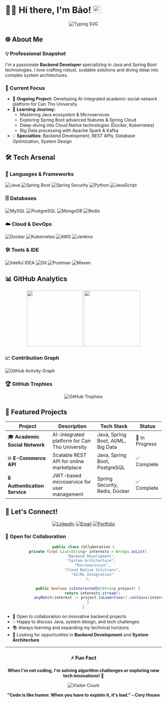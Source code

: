 # 👨‍💻 Hi there, I'm Bảo! <img src="https://media.giphy.com/media/hvRJCLFzcasrR4ia7z/giphy.gif" width="25px">

<div align="center">
  <img src="https://readme-typing-svg.herokuapp.com?font=Fira+Code&pause=1000&color=00D9FF&center=true&vCenter=true&width=435&lines=Backend+Developer;Java+%26+Spring+Boot+Expert;System+Architecture+Enthusiast;Always+Learning+New+Tech!" alt="Typing SVG" />
</div>

## 🌐 About Me

### 💡 Professional Snapshot
I'm a passionate **Backend Developer** specializing in Java and Spring Boot technologies. I love crafting robust, scalable solutions and diving deep into complex system architectures.

### 🚀 Current Focus
- 🔭 **Ongoing Project:** Developing AI-integrated academic social network platform for Can Tho University
- 🌱 **Learning Journey:** 
  - Mastering Java ecosystem & Microservices
  - Exploring Spring Boot advanced features & Spring Cloud
  - Deep-diving into Cloud Native technologies (Docker, Kubernetes)
  - Big Data processing with Apache Spark & Kafka
- 💡 **Specialties:** Backend Development, REST APIs, Database Optimization, System Design

## 🛠️ Tech Arsenal

### 🚀 Languages & Frameworks
![Java](https://img.shields.io/badge/-Java-ED8B00?style=for-the-badge&logo=openjdk&logoColor=white)
![Spring Boot](https://img.shields.io/badge/-Spring%20Boot-6DB33F?style=for-the-badge&logo=springboot&logoColor=white)
![Spring Security](https://img.shields.io/badge/-Spring%20Security-6DB33F?style=for-the-badge&logo=springsecurity&logoColor=white)
![Python](https://img.shields.io/badge/-Python-3776AB?style=for-the-badge&logo=python&logoColor=white)
![JavaScript](https://img.shields.io/badge/-JavaScript-F7DF1E?style=for-the-badge&logo=javascript&logoColor=black)

### 🗄️ Databases
![MySQL](https://img.shields.io/badge/-MySQL-4479A1?style=for-the-badge&logo=mysql&logoColor=white)
![PostgreSQL](https://img.shields.io/badge/-PostgreSQL-336791?style=for-the-badge&logo=postgresql&logoColor=white)
![MongoDB](https://img.shields.io/badge/-MongoDB-47A248?style=for-the-badge&logo=mongodb&logoColor=white)
![Redis](https://img.shields.io/badge/-Redis-DC382D?style=for-the-badge&logo=redis&logoColor=white)

### ☁️ Cloud & DevOps
![Docker](https://img.shields.io/badge/-Docker-2496ED?style=for-the-badge&logo=docker&logoColor=white)
![Kubernetes](https://img.shields.io/badge/-Kubernetes-326CE5?style=for-the-badge&logo=kubernetes&logoColor=white)
![AWS](https://img.shields.io/badge/-AWS-232F3E?style=for-the-badge&logo=amazon-aws&logoColor=white)
![Jenkins](https://img.shields.io/badge/-Jenkins-D24939?style=for-the-badge&logo=jenkins&logoColor=white)

### 🛠️ Tools & IDE
![IntelliJ IDEA](https://img.shields.io/badge/-IntelliJ%20IDEA-000000?style=for-the-badge&logo=intellijidea&logoColor=white)
![Git](https://img.shields.io/badge/-Git-F05032?style=for-the-badge&logo=git&logoColor=white)
![Postman](https://img.shields.io/badge/-Postman-FF6C37?style=for-the-badge&logo=postman&logoColor=white)
![Maven](https://img.shields.io/badge/-Maven-C71A36?style=for-the-badge&logo=apachemaven&logoColor=white)

## 📊 GitHub Analytics

<div align="center">
  <img height="180em" src="https://github-readme-stats.vercel.app/api?username=baohkt2&show_icons=true&theme=algolia&include_all_commits=true&count_private=true&border_radius=10"/>
  <img height="180em" src="https://github-readme-stats.vercel.app/api/top-langs/?username=baohkt2&layout=compact&langs_count=8&theme=algolia&border_radius=10"/>
</div>

### 📈 Contribution Graph
![GitHub Activity Graph](https://github-readme-activity-graph.vercel.app/graph?username=baohkt2&theme=github-compact&bg_color=0d1117&color=58a6ff&line=58a6ff&point=f0f6fc&area=true&hide_border=true)

### 🏆 GitHub Trophies
<div align="center">
  <img src="https://github-profile-trophy.vercel.app/?username=baohkt2&theme=algolia&no-frame=true&no-bg=false&margin-w=4&row=1" alt="GitHub Trophies"/>
</div>

## 💼 Featured Projects

<div align="center">

| Project | Description | Tech Stack | Status |
|---------|-------------|------------|--------|
| 🎓 **Academic Social Network** | AI-integrated platform for Can Tho University | Java, Spring Boot, AI/ML, Big Data | 🚧 In Progress |
| 🌐 **E-Commerce API** | Scalable REST API for online marketplace | Java, Spring Boot, PostgreSQL | ✅ Complete |
| 🔒 **Authentication Service** | JWT-based microservice for user management | Spring Security, Redis, Docker | ✅ Complete |

</div>

## 🤝 Let's Connect!

<div align="center">

[![LinkedIn](https://img.shields.io/badge/-Connect%20on%20LinkedIn-0A66C2?style=for-the-badge&logo=linkedin&logoColor=white)](https://www.linkedin.com/in/bao-nguyen-0b0669222/)
[![Email](https://img.shields.io/badge/-Email%20Me-D14836?style=for-the-badge&logo=gmail&logoColor=white)](mailto:nbaocs13@gmail.com)
[![Portfolio](https://img.shields.io/badge/-View%20Portfolio-000000?style=for-the-badge&logo=safari&logoColor=white)](https://your-portfolio-link.com/)

</div>

### 💬 Open for Collaboration

<div align="center">

```java
public class Collaboration {
    private final List<String> interests = Arrays.asList(
        "Backend Development", 
        "System Architecture", 
        "Microservices",
        "Cloud Native Solutions",
        "AI/ML Integration"
    );
    
    public boolean isInterestedIn(String project) {
        return interests.stream()
            .anyMatch(interest -> project.toLowerCase().contains(interest.toLowerCase()));
    }
}
```

</div>

- 🚀 Open to collaboration on innovative backend projects
- 💡 Happy to discuss Java, system design, and tech challenges
- 📚 Always learning and expanding my technical horizons
- 🎯 Looking for opportunities in **Backend Development** and **System Architecture**

---

<div align="center">

### ⚡ Fun Fact
**When I'm not coding, I'm solving algorithm challenges or exploring new tech innovations! 🧩**

![Visitor Count](https://komarev.com/ghpvc/?username=baohkt2&color=brightgreen&style=for-the-badge)

**"Code is like humor. When you have to explain it, it's bad." – Cory House**

</div>
